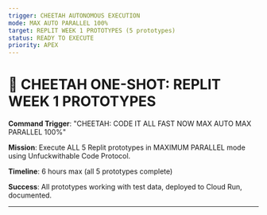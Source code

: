 ```yaml
---
trigger: CHEETAH AUTONOMOUS EXECUTION
mode: MAX AUTO PARALLEL 100%
target: REPLIT WEEK 1 PROTOTYPES (5 prototypes)
status: READY TO EXECUTE
priority: APEX
---
```


# 🐆 CHEETAH ONE-SHOT: REPLIT WEEK 1 PROTOTYPES

**Command Trigger**: "CHEETAH: CODE IT ALL FAST NOW MAX AUTO MAX PARALLEL 100%"

**Mission**: Execute ALL 5 Replit prototypes in MAXIMUM PARALLEL mode using Unfuckwithable Code Protocol.

**Timeline**: 6 hours max (all 5 prototypes complete)

**Success**: All prototypes working with test data, deployed to Cloud Run, documented.

---
